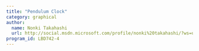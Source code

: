 ```yaml
---
title: "Pendulum Clock"
category: graphical
author:
  name: Nonki Takahashi
  url: http://social.msdn.microsoft.com/profile/nonki%20takahashi/?ws=usercard-mini
program_id: LBD742-4
---
```

